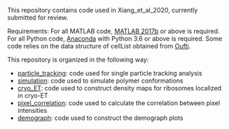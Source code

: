This repository contains code used in Xiang_et_al_2020, currently submitted for review.

Requirements: For all MATLAB code, [MATLAB 2017b](https://www.mathworks.com/products/new_products/release2017b.html) or above is required. For all Python code, [Anaconda](https://www.anaconda.com) with Python 3.6 or above is required. Some code relies on the data structure of cellList obtained from [Oufti](http://oufti.org/).

This repository is organized in the following way:
  - [particle_tracking](./particle_tracking): code used for single particle tracking analysis
  - [simulation](./simulation): code used to simulate polymer conformations
  - [cryo_ET](./cryo_ET): code used to construct density maps for ribosomes localized in cryo-ET
  - [pixel_correlation](./pixel_correlation): code used to calculate the correlation between pixel intensities
  - [demograph](./demograph): code used to construct the demograph plots